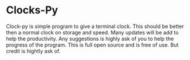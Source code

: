 # Clocks-Py
Clock-py is simple program to give a terminal clock. This should be better then a normal clock on storage and speed. Many updates will be add to help the productivity. Any suggestions is highly ask of you to help the progress of the program. This is full open source and is free of use. But credit is hightly ask of.